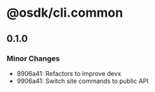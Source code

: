 # @osdk/cli.common

## 0.1.0

### Minor Changes

- 9906a41: Refactors to improve devx
- 9906a41: Switch site commands to public API
